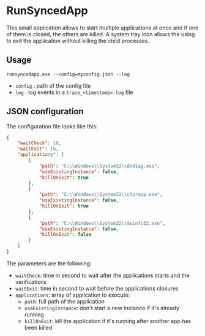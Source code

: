 # RunSyncedApp

This small application allows to start multiple applications at once and if one of them is closed, the others are killed. A system tray icon allows the using to exit the application without killing the child processes.

## Usage

```shell
runsyncedapp.exe --config=myconfig.json --log
```

- `config` : path of the config file
- `log` : log events in a `trace_<timestamp>.log` file

## JSON configuration

The configuration file looks like this:

```json
{
    "waitCheck": 10,
    "waitExit": 10,
    "applications": [
        {
            "path": "C:\\Windows\\System32\\dxdiag.exe",
            "useExistingInstance": false,
            "killOnExit": true
        },
        {
            "path": "C:\\Windows\\System32\\charmap.exe",
            "useExistingInstance": false,
            "killOnExit": true
        },
        {
            "path": "C:\\Windows\\System32\\msinfo32.exe",
            "useExistingInstance": false,
            "killOnExit": false
        }
    ]
}
```

The parameters are the following:

- `waitCheck`: time in second to wait after the applications starts and the verifications
- `waitExit`: time in second to wait before the applications closures
- `applications`: array of application to execute:
  - `path`: full path of the application
  - `useExistingInstance`: don't start a new instance if it's already running
  - `killOnExit`: kill the application if it's running after another app has been killed
